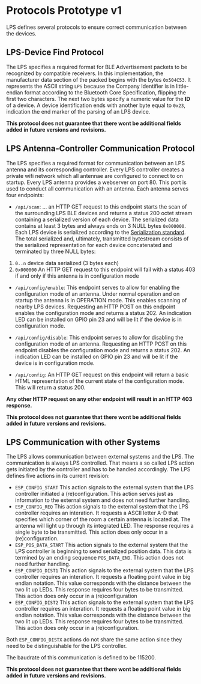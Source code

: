 # Protocols Prototype v1

LPS defines several protocols to ensure correct communication between the devices.


## LPS-Device Find Protocol
The LPS specifies a required format for BLE Advertisement packets to be recognized by compatible receivers.
In this implementation, the manufacturer data section of the packed begins with the bytes `0x504C53`. It represents the ASCII string `LPS` because the Company Identifier is in little-endian format according to the Bluetooth Core Specification, flipping the first two characters.
The next two bytes specify a numeric value for the **ID** of a device. A device identification ends with another byte equal to `0x23`, indication the end marker of the parsing of an LPS device.

**This protocol does not guarantee that there wont be additional fields added in future versions and revisions.**

## LPS Antenna-Controller Communication Protocol
The LPS specifies a required format for communication between an LPS antenna and its corresponding controller. 
Every LPS controller creates a private wifi network which all antennae are configured to connect to on startup. 
Every LPS antenna provides a webserver on port 80.
This port is used to conduct all communication with an antenna. 
Each antenna serves four endpoints:
- `/api/scan`:
... an HTTP GET request to this endpoint starts the scan of the surrounding LPS BLE devices and returns a status 200 octet stream containing a serialized version of each device. 
The serialized data contains at least 3 bytes and always ends on 3 NULL bytes `0x000000`.
Each LPS device is serialized according to the [Serialization standard](serialization.md). The total serialized and, ultimately, transmitted bytestream consists of the serialized representation for each device concatenated and terminated by three NULL bytes:
1. ``0..n`` device data serialized (3 bytes each)
2. `0x000000`
An HTTP GET request to this endpoint will fail with a status 403 if and only if this antenna is in configuration mode

- `/api/config/enable`:
This endpoint serves to allow for enabling the configuration mode of an antenna. Under normal operation and on startup the antenna is in OPERATION mode. This enables scanning of nearby LPS devices. Requesting an HTTP POST on this endpoint enables the configuration mode and returns a status 202. An indication LED can be installed on GPIO pin 23 and will be lit if the device is in configuration mode.

- `/api/config/disable`:
This endpoint serves to allow for disabling the configuration mode of an antenna. Requesting an HTTP POST on this endpoint disables the configuration mode and returns a status 202. An indication LED can be installed on GPIO pin 23 and will be lit if the device is in configuration mode.

- `/api/config`:
An HTTP GET request on this endpoint will return a basic HTML representation of the current state of the configuration mode. This will return a status 200. 

**Any other HTTP request on any other endpoint will result in an HTTP 403 response.**

**This protocol does not guarantee that there wont be additional fields added in future versions and revisions.**

## LPS Communication with other Systems
The LPS allows communication between external systems and the LPS. The communication is always LPS controlled. That means a so called LPS action gets initiated by the controller and has to be handled accordingly. The LPS defines five actions in its current revision:
- `ESP_CONFIG_START`
This action signals to the external system that the LPS controller initiated a (re)configuration. This action serves just as information to the external system and does not need further handling.
- `ESP_CONFIG_REQ`
This action signals to the external system that the LPS controller requires an interation. It requests a ASCII letter A-D that specifies which corner of the room a certain antenna is located at. The antenna will light up through its integrated LED. The response requires a single byte to be transmitted. This action does only occur in a (re)configuration.
- `ESP_POS_DATA_START`
This action signals to the external system that the LPS controller is beginning to send serialized position data. This data is termined by an ending sequence `POS_DATA_END`. This action does not need further handling.
- `ESP_CONFIG_DIST1`
This action signals to the external system that the LPS controller requires an interation. It requests a floating point value in big endian notation. This value corresponds with the distance between the two lit up LEDs. This response requires four bytes to be transmitted. This action does only occur in a (re)configuration
- `ESP_CONFIG_DIST2`
This action signals to the external system that the LPS controller requires an interation. It requests a floating point value in big endian notation. This value corresponds with the distance between the two lit up LEDs. This response requires four bytes to be transmitted. This action does only occur in a (re)configuration.

Both `ESP_CONFIG_DISTX` actions do not share the same action since they need to be distinguishable for the LPS controller. 

The baudrate of this communication is defined to be 115200.

**This protocol does not guarantee that there wont be additional fields added in future versions and revisions.**